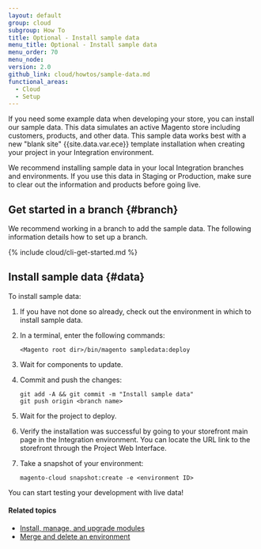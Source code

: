 ```yaml
---
layout: default
group: cloud
subgroup: How To
title: Optional - Install sample data
menu_title: Optional - Install sample data
menu_order: 70
menu_node:
version: 2.0
github_link: cloud/howtos/sample-data.md
functional_areas:
  - Cloud
  - Setup
---
```


If you need some example data when developing your store, you can install our sample data. This data simulates an active Magento store including customers, products, and other data. This sample data works best with a new "blank site" {{site.data.var.ece}} template installation when creating your project in your Integration environment.

We recommend installing sample data in your local Integration branches and environments. If you use this data in Staging or Production, make sure to clear out the information and products before going live.

## Get started in a branch {#branch}
We recommend working in a branch to add the sample data. The following information details how to set up a branch.

{% include cloud/cli-get-started.md %}

## Install sample data {#data}
To install sample data:

1.	If you have not done so already, check out the environment in which to install sample data.
2.	In a terminal, enter the following commands:

		<Magento root dir>/bin/magento sampledata:deploy
3.	Wait for components to update.
4.	Commit and push the changes:

		git add -A && git commit -m "Install sample data"
		git push origin <branch name>
5.	Wait for the project to deploy.
6.	Verify the installation was successful by going to your storefront main page in the Integration environment. You can locate the URL link to the storefront through the Project Web Interface.
7.	Take a snapshot of your environment:

		magento-cloud snapshot:create -e <environment ID>

You can start testing your development with live data!

#### Related topics
*	[Install, manage, and upgrade modules]({{page.baseurl}}/cloud/howtos/install-components.html)
*	[Merge and delete an environment]({{page.baseurl}}/cloud/howtos/environment-tutorial-env-merge.html)
